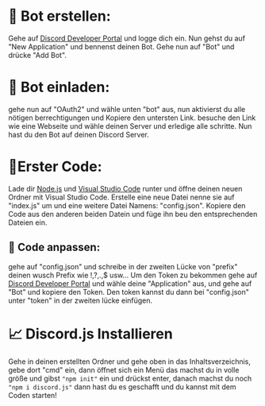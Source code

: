 # 🤖 Bot erstellen: 

Gehe auf [Discord Developer Portal](https://discord.com/developers/applications) und logge dich ein. Nun gehst du auf "New Application" und bennenst deinen  Bot. Gehe nun auf "Bot" und drücke "Add Bot".

# 🤖 Bot einladen:

gehe nun auf "OAuth2" und wähle unten "bot" aus, nun aktivierst du alle nötigen berrechtigungen und Kopiere den untersten Link. besuche den Link wie eine Webseite und wähle deinen Server und erledige alle schritte. Nun hast du den Bot auf deinen Discord Server.

# 📼Erster Code:

Lade dir [Node.js](https://nodejs.org/en/) und [Visual Studio Code](https://code.visualstudio.com/download) runter und öffne deinen neuen Ordner mit Visual Studio Code. Erstelle eine neue Datei nenne sie auf "index.js" um und eine weitere Datei Namens: "config.json". 
Kopiere den Code aus den anderen beiden Datein und füge ihn beu den entsprechenden Dateien ein.

## 📼 Code anpassen:

gehe auf "config.json" und schreibe in der zweiten Lücke von "prefix" deinen wusch Prefix wie !,?,.,$ usw... Um den Token zu bekommen gehe auf [Discord Developer Portal](https://discord.com/developers/applications) und wähle deine "Application" aus, und gehe  auf "Bot" und kopiere den Token. Den token kannst du  dann bei "config.json" unter "token" in der zweiten lücke einfügen.

# 📈 Discord.js Installieren

Gehe in deinen erstellten Ordner und gehe oben in das Inhaltsverzeichnis, gebe dort "cmd" ein, dann öffnet sich ein Menü das machst du in volle größe und gibst `"npm init"` ein und drückst enter, danach machst du noch `"npm i discord.js"` dann hast du es geschafft und du kannst mit dem Coden starten!

